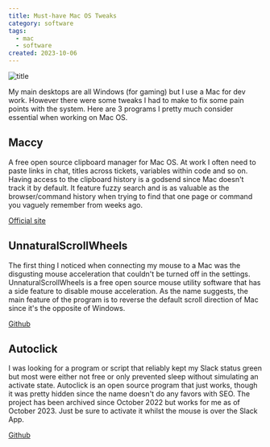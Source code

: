```yaml
---
title: Must-have Mac OS Tweaks
category: software
tags:
  - mac
  - software
created: 2023-10-06
---
```


![title](https://melon-sour-blog-images.s3.amazonaws.com/20231006-mac-tweaks-title.jpeg)

My main desktops are all Windows (for gaming) but I use a Mac for dev work. However there were some tweaks I had to make to fix some pain points with the system. Here are 3 programs I pretty much consider essential when working on Mac OS.

## Maccy

A free open source clipboard manager for Mac OS. At work I often need to paste links in chat, titles across tickets, variables within code and so on. Having access to the clipboard history is a godsend since Mac doesn't track it by default. It feature fuzzy search and is as valuable as the browser/command history when trying to find that one page or command you vaguely remember from weeks ago.

[Official site](https://maccy.app/)

## UnnaturalScrollWheels

The first thing I noticed when connecting my mouse to a Mac was the disgusting mouse acceleration that couldn't be turned off in the settings. UnnaturalScrollWheels is a free open source mouse utility software that has a side feature to disable mouse acceleration. As the name suggests, the main feature of the program is to reverse the default scroll direction of Mac since it's the opposite of Windows.

[Github](https://github.com/ther0n/UnnaturalScrollWheels)

## Autoclick

I was looking for a program or script that reliably kept my Slack status green but most were either not free or only prevented sleep without simulating an activate state. Autoclick is an open source program that just works, though it was pretty hidden since the name doesn't do any favors with SEO. The project has been archived since October 2022 but works for me as of October 2023. Just be sure to activate it whilst the mouse is over the Slack App.

[Github](https://github.com/inket/Autoclick)
